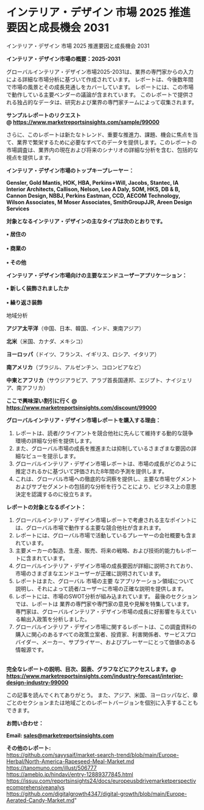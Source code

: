 # インテリア・デザイン 市場 2025 推進要因と成長機会 2031
インテリア・デザイン 市場 2025 推進要因と成長機会 2031

<strong><b>インテリア・デザイン市場の概要：2025-2031</b></strong>

グローバルインテリア・デザイン市場2025-2031は、業界の専門家からの入力による詳細な市場分析に基づいて作成されています。 レポートは、今後数年間で市場の風景とその成長見通しをカバーしています。 レポートには、この市場で動作している主要ベンダーの議論が含まれています。 このレポートで提供される独占的なデータは、研究および業界の専門家チームによって収集されます。

<strong>サンプルレポートのリクエスト @ <a href=https://www.marketreportsinsights.com/sample/99000>https://www.marketreportsinsights.com/sample/99000</a></strong>

さらに、このレポートは新たなトレンド、重要な推進力、課題、機会に焦点を当て、業界で繁栄するために必要なすべてのデータを提供します。このレポートの市場調査は、業界内の現在および将来のシナリオの詳細な分析を含む、包括的な視点を提供します。

<strong>インテリア・デザイン市場のトップキープレーヤー：</strong>

<strong>Gensler, Gold Mantis, HOK, HBA, Perkins+Will, Jacobs, Stantec, IA Interior Architects, Callison, Nelson, Leo A Daly, SOM, HKS, DB & B, Cannon Design, NBBJ, Perkins Eastman, CCD, AECOM Technology, Wilson Associates, M Moser Associates, SmithGroupJJR, Areen Design Services</strong>

<strong><b>対象となるインテリア・デザインの主なタイプは次のとおりです。</b></strong>

<strong>• 居住の<br><br>• 商業の<br><br>• その他</strong>

<strong><b>インテリア・デザイン市場向けの主要なエンドユーザーアプリケーション：</b></strong>

<strong>• 新しく装飾されましたか<br><br>• 繰り返さ装飾</strong>

 地域分析

<strong><b>アジア太平洋</b></strong>（中国、日本、韓国、インド、東南アジア）

<strong><b>北米</b></strong>（米国、カナダ、メキシコ）

<strong><b>ヨーロッパ</b></strong>（ドイツ、フランス、イギリス、ロシア、イタリア）

<strong><b>南アメリカ</b></strong>（ブラジル、アルゼンチン、コロンビアなど）

<strong><b>中東とアフリカ</b></strong>（サウジアラビア、アラブ首長国連邦、エジプト、ナイジェリア、南アフリカ）

<strong>ここで興味深い割引に行く @ <a href=https://www.marketreportsinsights.com/discount/99000>https://www.marketreportsinsights.com/discount/99000</a></strong>

<strong><b>グローバルインテリア・デザイン市場レポートを購入する理由：</b></strong>
<ol>
  <li>レポートは、読者/クライアントを競合他社に先んじて維持する動的な競争環境の詳細な分析を提供します。</li>
  <li>また、グローバル市場の成長を推進または抑制しているさまざまな要因の詳細なビューを提示します。</li>
  <li>グローバルインテリア・デザイン市場レポートは、市場の成長がどのように推定されるかに基づいて評価された8年間の予測を提供します。</li>
  <li>これは、グローバル市場への徹底的な洞察を提供し、主要な市場セグメントおよびサブセグメントの包括的な分析を行うことにより、ビジネス上の意思決定を認識するのに役立ちます。</li>
</ol>
<strong><b>レポートの対象となるポイント：</b></strong>
<ol>
  <li>グローバルインテリア・デザイン市場レポートで考慮される主なポイントには、グローバル市場で動作する主要な競合他社が含まれます。</li>
  <li>レポートには、グローバル市場で活動しているプレーヤーの会社概要も含まれています。</li>
  <li>主要メーカーの製造、生産、販売、将来の戦略、および技術的能力もレポートに含まれています。</li>
  <li>グローバルインテリア・デザイン市場の成長要因が詳細に説明されており、市場のさまざまなエンドユーザーが正確に説明されています。</li>
  <li>レポートはまた、グローバル 市場の主要 なアプリケーション領域について説明し、それによって読者/ユーザーに市場の正確な説明を提供します。</li>
  <li>レポートには、市場のSWOT分析が組み込まれています。 最後のセクションでは、レポートは 業界の専門家や専門家の意見や見解を特集しています。 専門家は、グローバルインテリア・デザイン市場の成長に好影響を与えている輸出入政策を分析しました。</li>
  <li>グローバルインテリア・デザイン市場に関するレポートは、この調査資料の購入に関心のあるすべての政策立案者、投資家、利害関係者、サービスプロバイダー、メーカー、サプライヤー、およびプレーヤーにとって価値のある情報源です。</li>
</ol><br>
<strong>完全なレポートの説明、目次、図表、グラフなどにアクセスします。@ <a href=https://www.marketreportsinsights.com/industry-forecast/interior-design-industry-99000>https://www.marketreportsinsights.com/industry-forecast/interior-design-industry-99000</a></strong>

この記事を読んでくれてありがとう。 また、アジア、米国、ヨーロッパなど、章ごとのセクションまたは地域ごとのレポートバージョンを個別に入手することもできます。

<strong><b>お問い合わせ：</b></strong>

<strong>Email: </strong><a href=mailto:sales@marketreportsinsights.com><strong>sales@marketreportsinsights.com</strong></a>

<strong>その他のレポート:</strong>
<br>
<a href=https://github.com/sayysaif/market-search-trend/blob/main/Europe-Herbal/North-America-Rapeseed-Meal-Market.md>https://github.com/sayysaif/market-search-trend/blob/main/Europe-Herbal/North-America-Rapeseed-Meal-Market.md</a>
<br>
<a href=https://tanomuno.com/illust/506777>https://tanomuno.com/illust/506777</a>
<br>
<a href=https://ameblo.jp/hindavi/entry-12889377845.html>https://ameblo.jp/hindavi/entry-12889377845.html</a>
<br>
<a href=https://issuu.com/reportsinsights24/docs/europeusbdrivemarketperspectivecomprehensiveanalys>https://issuu.com/reportsinsights24/docs/europeusbdrivemarketperspectivecomprehensiveanalys</a>
<br>
<a href=https://github.com/digitalgrowth4347/digital-growth/blob/main/Europe-Aerated-Candy-Market.md>https://github.com/digitalgrowth4347/digital-growth/blob/main/Europe-Aerated-Candy-Market.md</a>"
